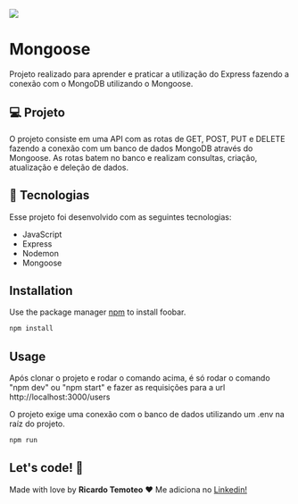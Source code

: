 ![](https://webassets.mongodb.com/_com_assets/cms/mongodb_logo1-76twgcu2dm.png)
# Mongoose

Projeto realizado para aprender e praticar a utilização do Express fazendo a conexão com o MongoDB utilizando o Mongoose.

## 💻 Projeto

O projeto consiste em uma API com as rotas de GET, POST, PUT e DELETE fazendo a conexão com um banco de dados MongoDB através do Mongoose. As rotas batem no banco e realizam consultas, criação, atualização e deleção de dados.

## 🚀 Tecnologias

Esse projeto foi desenvolvido com as seguintes tecnologias:

- JavaScript
- Express
- Nodemon
- Mongoose

## Installation

Use the package manager [npm](https://www.npmjs.com/) to install foobar.

```sh
npm install
```

## Usage
 
Após clonar o projeto e rodar o comando acima, é só rodar o comando "npm dev" ou "npm start" e fazer as requisições para a url http://localhost:3000/users

O projeto exige uma conexão com o banco de dados utilizando um .env na raíz do projeto.

```sh
npm run
```

## Let's code! 🚀

Made with love by **Ricardo Temoteo** ❤️ Me adiciona no [Linkedin!](https://www.linkedin.com/in/ricardoltt/)